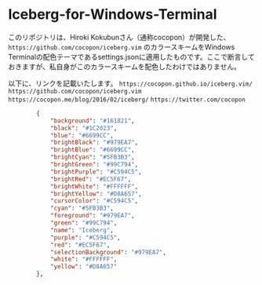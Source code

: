 # Iceberg-for-Windows-Terminal

このリポジトリは、Hiroki Kokubunさん（通称cocopon）が開発した、`https://github.com/cocopon/iceberg.vim` のカラースキームをWindows Terminalの配色テーマであるsettings.jsonに適用したものです。ここで断言しておきますが、私自身がこのカラースキームを配色したわけではありません。

以下に、リンクを記載いたします。
`https://cocopon.github.io/iceberg.vim/`
`https://github.com/cocopon/iceberg.vim`
`https://cocopon.me/blog/2016/02/iceberg/`
`https://twitter.com/cocopon`

```json
        {
            "background": "#161821",
            "black": "#1C2023",
            "blue": "#6699CC",
            "brightBlack": "#979EA7",
            "brightBlue": "#6699CC",
            "brightCyan": "#5FB3B3",
            "brightGreen": "#99C794",
            "brightPurple": "#C594C5",
            "brightRed": "#EC5F67",
            "brightWhite": "#FFFFFF",
            "brightYellow": "#D8A657",
            "cursorColor": "#C594C5",
            "cyan": "#5FB3B3",
            "foreground": "#979EA7",
            "green": "#99C794",
            "name": "Iceberg",
            "purple": "#C594C5",
            "red": "#EC5F67",
            "selectionBackground": "#979EA7",
            "white": "#FFFFFF",
            "yellow": "#D8A657"
        },
```
